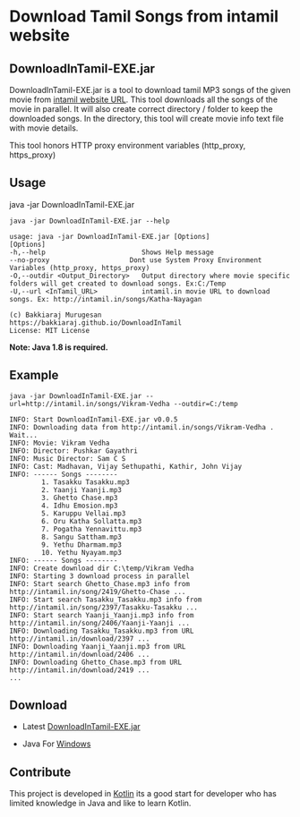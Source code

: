 # Download Tamil Songs from intamil website

## DownloadInTamil-EXE.jar 

DownloadInTamil-EXE.jar is a tool to download tamil MP3 songs of the given movie from [intamil website URL](http://intamil.in/). This tool downloads all the songs of the movie in parallel. It will also create correct directory / folder to keep the downloaded songs. In the directory, this tool will create movie info text file with movie details.

This tool honors HTTP proxy environment variables (http_proxy, https_proxy)

## Usage
java -jar DownloadInTamil-EXE.jar

    java -jar DownloadInTamil-EXE.jar --help

    usage: java -jar DownloadInTamil-EXE.jar [Options]
    [Options]
    -h,--help                        Shows Help message
    --no-proxy                    Dont use System Proxy Environment Variables (http_proxy, https_proxy)
    -O,--outdir <Output_Directory>   Output directory where movie specific folders will get created to download songs. Ex:C:/Temp
    -U,--url <InTamil_URL>           intamil.in movie URL to download songs. Ex: http://intamil.in/songs/Katha-Nayagan

    (c) Bakkiaraj Murugesan
    https://bakkiaraj.github.io/DownloadInTamil
    License: MIT License
    
**Note: Java 1.8 is required.**

## Example 
    java -jar DownloadInTamil-EXE.jar --url=http://intamil.in/songs/Vikram-Vedha --outdir=C:/temp
    
    INFO: Start DownloadInTamil-EXE.jar v0.0.5
    INFO: Downloading data from http://intamil.in/songs/Vikram-Vedha . Wait...
    INFO: Movie: Vikram Vedha
    INFO: Director: Pushkar Gayathri
    INFO: Music Director: Sam C S
    INFO: Cast: Madhavan, Vijay Sethupathi, Kathir, John Vijay
    INFO: ------ Songs --------
            1. Tasakku Tasakku.mp3
            2. Yaanji Yaanji.mp3
            3. Ghetto Chase.mp3
            4. Idhu Emosion.mp3
            5. Karuppu Vellai.mp3
            6. Oru Katha Sollatta.mp3
            7. Pogatha Yennavittu.mp3
            8. Sangu Sattham.mp3
            9. Yethu Dharmam.mp3
            10. Yethu Nyayam.mp3
    INFO: ------ Songs --------
    INFO: Create download dir C:\temp/Vikram Vedha
    INFO: Starting 3 download process in parallel
    INFO: Start search Ghetto_Chase.mp3 info from http://intamil.in/song/2419/Ghetto-Chase ...
    INFO: Start search Tasakku_Tasakku.mp3 info from http://intamil.in/song/2397/Tasakku-Tasakku ...
    INFO: Start search Yaanji_Yaanji.mp3 info from http://intamil.in/song/2406/Yaanji-Yaanji ...
    INFO: Downloading Tasakku_Tasakku.mp3 from URL http://intamil.in/download/2397 ...
    INFO: Downloading Yaanji_Yaanji.mp3 from URL http://intamil.in/download/2406 ...
    INFO: Downloading Ghetto_Chase.mp3 from URL http://intamil.in/download/2419 ...
    ...
    
## Download
* Latest [DownloadInTamil-EXE.jar](https://github.com/bakkiaraj/DownloadInTamil/blob/master/DownloadInTamil/exe/DownloadInTamil-EXE.jar)

* Java For [Windows](http://www.oracle.com/technetwork/java/javase/downloads/jre8-downloads-2133155.html)

## Contribute 
This project is developed in [Kotlin](kotlinlang.org/) its a good start for developer who has limited knowledge in Java and like to learn Kotlin. 